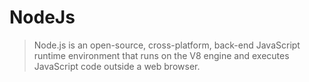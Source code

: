# NodeJs
>Node.js is an open-source, cross-platform, back-end JavaScript runtime environment that runs on the V8 engine and executes JavaScript code outside a web browser.
